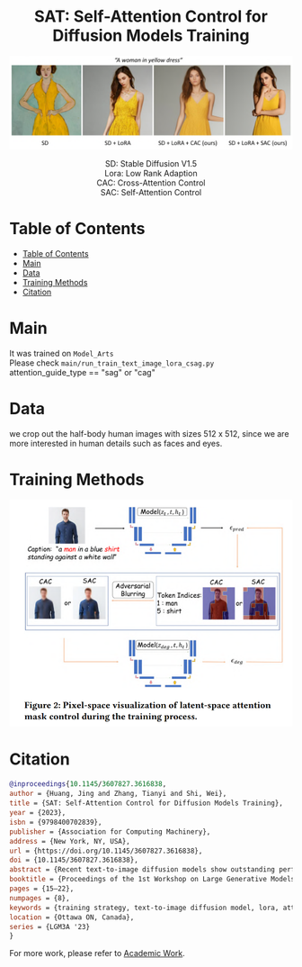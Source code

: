 <h1 align="center">
	SAT: Self-Attention Control for Diffusion Models Training
</h1>

<div align="center">

![](./source/woman_in_yellow_dress.png)

SD: Stable Diffusion V1.5 \
Lora: Low Rank Adaption \
CAC: Cross-Attention Control \
SAC: Self-Attention Control
</div>

# Table of Contents

- [Table of Contents](#table-of-contents)
- [Main](#main)
- [Data](#data)
- [Training Methods](#training-methods)
- [Citation](#citation)
# Main
It was trained on `Model_Arts`\
Please check `main/run_train_text_image_lora_csag.py`\
attention_guide_type == "sag" or "cag"

# Data
we crop out the half-body human images with sizes 512 x 512, since we are more interested in human details such as faces and eyes.

# Training Methods

![](./source/training_method.png)

# Citation  

```bibtex
@inproceedings{10.1145/3607827.3616838,
author = {Huang, Jing and Zhang, Tianyi and Shi, Wei},
title = {SAT: Self-Attention Control for Diffusion Models Training},
year = {2023},
isbn = {9798400702839},
publisher = {Association for Computing Machinery},
address = {New York, NY, USA},
url = {https://doi.org/10.1145/3607827.3616838},
doi = {10.1145/3607827.3616838},
abstract = {Recent text-to-image diffusion models show outstanding performance in generating high-quality images conditioned on textual prompts. However, a persistent challenge lies in the generation of detailed images, especially human-related images, which often exhibit distorted faces and eyes. Existing approaches to address this issue either involve the utilization of more specific yet lengthy prompts or the direct application of restoration tools to the generated image. Besides, a few studies have shown that attention maps can enhance diffusion models' stability by guiding intermediate samples during the inference process. In this paper, we propose a novel training strategy (SAT) to improve the sample quality during the training process. To address this issue in a straightforward manner, we introduce blur guidance as a solution to refine intermediate samples, enabling diffusion models to produce higher-quality outputs with a moderate ratio of control. Improving upon this, SAT leverages the intermediate attention maps of diffusion models to further improve training sample quality. Specifically, SAT adversarially blurs only the regions that diffusion models attend to and guide them during the training process. We examine and compare both cross-attention mask control (CAC) and self-attention mask control (SAC) based on stable diffusion (SD) V-1.5, and our results show that our method under SAC (i.e SAT) improves the performance of stable diffusion.},
booktitle = {Proceedings of the 1st Workshop on Large Generative Models Meet Multimodal Applications},
pages = {15–22},
numpages = {8},
keywords = {training strategy, text-to-image diffusion model, lora, attention mask control},
location = {Ottawa ON, Canada},
series = {LGM3A '23}
}
```

For more work, please refer to [Academic Work](docs/ACADEMIC_WORK.md).